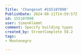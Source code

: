 ```yaml
---
Title: 'Changeset #155107090'
PublishDate: 2024-08-11T14:59:57Z
id: 155107090
user: SimonKlemmt
comment: Specify building types
created_by: StreetComplete 58.2
tags:
- Montenegro

---
```

